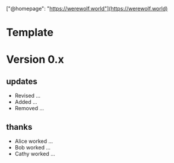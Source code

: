 ["@homepage": "https://werewolf.world"](https://werewolf.world)

# Template

# Version 0.x

## updates

* Revised ...
* Added ...
* Removed ...

## thanks

* Alice worked ...
* Bob worked ...
* Cathy worked ...
